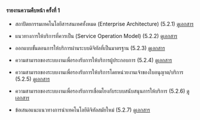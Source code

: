 #### รายงานความคืบหน้า ครั้งที่ 1

- สถาปัตยกรรมเทคโนโลยีสารสนเทศทั้งหมด (Enterprise Architecture) (5.2.1)
    [ดูเอกสาร](/doc1-20221114/DoBiz-Interim1_Chp_1_20221114.pdf)

- แนวทางการให้บริการที่ควรเป็น (Service Operation Model) (5.2.2)
    [ดูเอกสาร](/doc1-20221114/DoBiz-Interim1_Chp_2_20221114.pdf)

- ออกแบบขั้นตอนการให้บริการผ่านระบบดิจิทัลที่เป็นมาตรฐาน (5.2.3)
    [ดูเอกสาร](/doc1-20221114/DoBiz-Interim1_Chp_3_20221114.pdf)

- ความสามารถของระบบงานเพื่อรองรับการให้บริการผู้ประกอบการ (5.2.4)
    [ดูเอกสาร](/doc1-20221114/DoBiz-Interim1_Chp_4_20221114.pdf)

- ความสามารถของระบบงานเพื่อรองรับการให้บริการโดยหน่วยงานเจ้าของใบอนุญาต/บริการ (5.2.5)
    [ดูเอกสาร](/doc1-20221114/DoBiz-Interim1_Chp_5_20221114.pdf)

- ความสามารถของระบบงานเพื่อรองรับการเชื่อมโยงกับระบบสนับสนุนการให้บริการ (5.2.6)
    [ดูเอกสาร](/doc1-20221114/DoBiz-Interim1_Chp_6_20221114.pdf)

- ข้อเสนอแนะแนวทางการนําเทคโนโลยีดิจิทัลสมัยใหม่ (5.2.7)
    [ดูเอกสาร](/doc1-20221114/DoBiz-Interim1_Chp_7_20221114.pdf)

